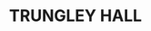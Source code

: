 ---
lastmod: '2025-04-06T06:05:20+00:00'
latitude: -34.487779
layout: suburb
longitude: 147.583811
postcode: '2666'
state: NSW
title: TRUNGLEY HALL
url: /nsw/trungley-hall/
---